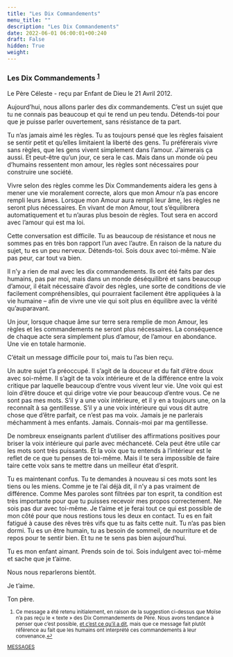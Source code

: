 ```yaml
---
title: "Les Dix Commandements"
menu_title: ""
description: "Les Dix Commandements"
date: 2022-06-01 06:00:01+00:240
draft: False
hidden: True
weight:
---
```

### Les Dix Commandements <sup id="a1">[1](#f1)</sup>

Le Père Céleste - reçu par Enfant de Dieu le 21 Avril 2012.

Aujourd’hui, nous allons parler des dix commandements. C’est un sujet que tu ne connais pas beaucoup et qui te rend un peu tendu. Détends-toi pour que je puisse parler ouvertement, sans résistance de ta part.

Tu n’as jamais aimé les règles. Tu as toujours pensé que les règles faisaient se sentir petit et qu’elles limitaient la liberté des gens. Tu préférerais vivre sans règles, que les gens vivent simplement dans l’amour. J’aimerais ça aussi. Et peut-être qu’un jour, ce sera le cas. Mais dans un monde où peu d’humains ressentent mon amour, les règles sont nécessaires pour construire une société.

Vivre selon des règles comme les Dix Commandements aidera les gens à mener une vie moralement correcte, alors que mon Amour n’a pas encore rempli leurs âmes. Lorsque mon Amour aura rempli leur âme, les règles ne seront plus nécessaires. En vivant de mon Amour, tout s’équilibrera automatiquement et tu n’auras plus besoin de règles. Tout sera en accord avec l’amour qui est ma loi.

Cette conversation est difficile. Tu as beaucoup de résistance et nous ne sommes pas en très bon rapport l’un avec l’autre. En raison de la nature du sujet, tu es un peu nerveux. Détends-toi. Sois doux avec toi-même. N’aie pas peur, car tout va bien.

Il n’y a rien de mal avec les dix commandements. Ils ont été faits par des humains, pas par moi, mais dans un monde déséquilibré et sans beaucoup d’amour, il était nécessaire d’avoir des règles, une sorte de conditions de vie facilement compréhensibles, qui pourraient facilement être appliquées à la vie humaine – afin de vivre une vie qui soit plus en équilibre avec la vérité qu’auparavant.

Un jour, lorsque chaque âme sur terre sera remplie de mon Amour, les règles et les commandements ne seront plus nécessaires. La conséquence de chaque acte sera simplement plus d’amour, de l’amour en abondance. Une vie en totale harmonie.

C’était un message difficile pour toi, mais tu l’as bien reçu.

Un autre sujet t’a préoccupé. Il s’agit de la douceur et du fait d’être doux avec soi-même. Il s’agit de ta voix intérieure et de la différence entre la voix critique par laquelle beaucoup d’entre vous vivent leur vie. Une voix qui est loin d’être douce et qui dirige votre vie pour beaucoup d’entre vous. Ce ne sont pas mes mots. S’il y a une voix intérieure, et il y en a toujours une, on la reconnaît à sa gentillesse. S’il y a une voix intérieure qui vous dit autre chose que d’être parfait, ce n’est pas ma voix. Jamais je ne parlerais méchamment à mes enfants. Jamais. Connais-moi par ma gentillesse.

De nombreux enseignants parlent d’utiliser des affirmations positives pour briser la voix intérieure qui parle avec méchanceté. Cela peut être utile car les mots sont très puissants. Et la voix que tu entends à l’intérieur est le reflet de ce que tu penses de toi-même. Mais il te sera impossible de faire taire cette voix sans te mettre dans un meilleur état d’esprit.

Tu es maintenant confus. Tu te demandes à nouveau si ces mots sont les tiens ou les miens. Comme je te l’ai déjà dit, il n’y a pas vraiment de différence. Comme Mes paroles sont filtrées par ton esprit, ta condition est très importante pour que tu puisses recevoir mes propos correctement. Ne sois pas dur avec toi-même. Je t’aime et je ferai tout ce qui est possible de mon côté pour que nous restions tous les deux en contact. Tu es en fait fatigué à cause des rêves très vifs que tu as faits cette nuit. Tu n’as pas bien dormi. Tu es un être humain, tu as besoin de sommeil, de nourriture et de repos pour te sentir bien. Et tu ne te sens pas bien aujourd’hui.

Tu es mon enfant aimant. Prends soin de toi. Sois indulgent avec toi-même et sache que je t’aime.

Nous nous reparlerons bientôt.

Je t’aime.

Ton père.
<small>

1. <large id="f1"> Ce message a été retenu initialement, en raison de la suggestion ci-dessus que Moïse n’a pas reçu le « texte » des Dix Commandements de Père. Nous avons tendance à penser que c’est possible, [et c’est ce qu’il a dit](/fr-contemporary-messages/fr-contemporary-messages-by-date-order/fr-contemporary-messages-2002/fr-2002-12-30-1-fab-moses/), mais que ce message fait plutôt référence au fait que les humains ont interprété ces commandements à leur convenance.[↩](#a1)

[MESSAGES](fr-contemporary-messages/fr-contemporary-messages-by-date-order/fr-contemporary-messages-2012/)
